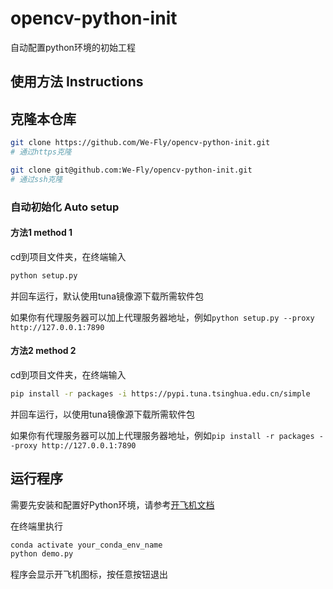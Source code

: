 # opencv-python-init
自动配置python环境的初始工程

## 使用方法 Instructions

## 克隆本仓库

```bash
git clone https://github.com/We-Fly/opencv-python-init.git
# 通过https克隆

git clone git@github.com:We-Fly/opencv-python-init.git
# 通过ssh克隆
```

### 自动初始化 Auto setup

#### 方法1 method 1

cd到项目文件夹，在终端输入

```bash
python setup.py 
```

并回车运行，默认使用tuna镜像源下载所需软件包

如果你有代理服务器可以加上代理服务器地址，例如`python setup.py --proxy http://127.0.0.1:7890`

#### 方法2 method 2

cd到项目文件夹，在终端输入

```bash
pip install -r packages -i https://pypi.tuna.tsinghua.edu.cn/simple 
```

并回车运行，以使用tuna镜像源下载所需软件包

如果你有代理服务器可以加上代理服务器地址，例如`pip install -r packages --proxy http://127.0.0.1:7890`

## 运行程序

需要先安装和配置好Python环境，请参考[开飞机文档](https://we-fly.cd.al)

在终端里执行

```bash
conda activate your_conda_env_name
python demo.py
```

程序会显示开飞机图标，按任意按钮退出
